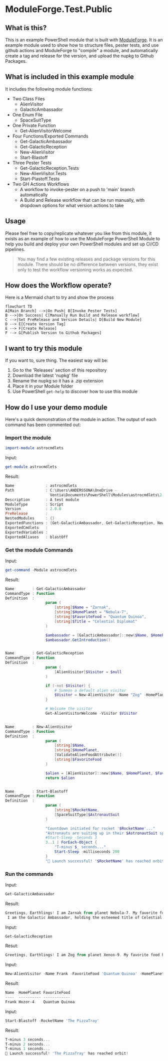 # ModuleForge.Test.Public

## What is this?

This is an example PowerShell module that is built with [ModuleForge](https://github.com/adrian-andersson/ModuleForge). It is an example module used to show how to structure files, pester tests, and use github actions and ModuleForge to "compile" a module, and automatically create a tag and release for the version, and upload the nupkg to Github Packages.

## What is included in this example module

It includes the following module functions:

- Two Class Files
  - AlienVisitor
  - GalacticAmbassador
- One Enum File
  - SpaceSuitType
- One Private Function
  - Get-AlienVisitorWelcome
- Four Functions/Exported Commands
  - Get-GalacticAmbassador
  - Get-GalacticReception
  - New-AlienVisitor
  - Start-Blastoff
- Three Pester Tests
  - Get-GalacticReception.Tests
  - New-AlienVisitor.Tests
  - Start-Plastoff.Tests
- Two GH Actions Workflows
  - A workflow to invoke-pester on a push to 'main' branch automatically
  - A Build and Release workflow that can be run manually, with dropdown options for what version actions to take

## Usage

Please feel free to copy/replicate whatever you like from this module, it exists as an example of how to use the ModuleForge PowerShell Module to help you build and deploy your own PowerShell modules and set up CI/CD pipelines.

> You may find a few existing releases and package versions for this module. There should be no difference between versions, they exist only to test the workflow versioning works as expected.

## How does the Workflow operate?

Here is a Mermaid chart to try and show the process

```mermaid
flowchart TD 
A[Main Branch] -->|On Push| B[Invoke Pester Tests]
B -->|On Success| C[Manually Run Build and Release workflow]
C -->|Set PreRelease and Version Details| D[Build New Module]
D --> E[Create Version Tag]
E --> F[Create Release]
F --> G[Publish Version to Github Packages]
```

## I want to try this module

If you want to, sure thing. The easiest way will be:

1. Go to the 'Releases' section of this repository
2. Download the latest 'nupkg' file
3. Rename the nupkg so it has a .zip extension
4. Place it in your Module folder
5. Use PowerShell `get-help` to discover how to use this module

## How do I use your demo module

Here's a quick demonstration of the module in action. The output of each command has been commented out:

### Import the module

```PowerShell
import-module astrocmdlets
```

Input:

```PowerShell
get-module astrocmdlets
```

Result:

```PowerShell
Name              : astrocmdlets
Path              : C:\Users\ANDERSSONA\OneDrive -
                    Ventia\Documents\PowerShell\Modules\astrocmdlets\2.0.0\AstroCmdlets.psm1
Description       : A test module
ModuleType        : Script
Version           : 2.0.0
PreRelease        :
NestedModules     : {}
ExportedFunctions : {Get-GalacticAmbassador, Get-GalacticReception, New-AlienVisitor, Start-Blastoff}
ExportedCmdlets   :
ExportedVariables :
ExportedAliases   : blastOff
```

### Get the module Commands

Input:

```PowerShell
get-command -Module astrocmdlets
```

Result:

```PowerShell
Name        : Get-GalacticAmbassador
CommandType : Function
Definition  :
                  param (
                      [string]$Name = "Zarnak",
                      [string]$HomePlanet = "Nebula-7",
                      [string]$FavoriteFood = "Quantum Quinoa",
                      [string]$Title = "Celestial Diplomat"
                  )

                  $ambassador = [GalacticAmbassador]::new($Name, $HomePlanet, $FavoriteFood, $Title)
                  $ambassador.GetIntroduction()


Name        : Get-GalacticReception
CommandType : Function
Definition  :
                  param (
                      [AlienVisitor]$Visitor = $null
                  )

                  if (-not $Visitor) {
                      # Summon a default alien visitor
                      $Visitor = New-AlienVisitor -Name "Zog" -HomePlanet "Xenon-9" -FavoriteFood "Quantum Quinoa"
                  }

                  # Welcome the visitor
                  Get-AlienVisitorWelcome -Visitor $Visitor


Name        : New-AlienVisitor
CommandType : Function
Definition  :
                  param (
                      [string]$Name,
                      [string]$HomePlanet,
                      [ValidateAlienFoodAttribute()]
                      [string]$FavoriteFood
                  )

                  $alien = [AlienVisitor]::new($Name, $HomePlanet, $FavoriteFood)
                  return $alien


Name        : Start-Blastoff
CommandType : Function
Definition  :
                  param (
                      [string]$RocketName,
                      [SpaceSuitType]$AstronautSuit
                  )

                  "Countdown initiated for rocket '$RocketName'..."
                  "Astronauts are suiting up in their $AstronautSuit spacesuits."
                  #Start-Sleep -Seconds 3
                  3..1 | ForEach-Object {
                      "T-minus $_ seconds..."
                      Start-Sleep -milliseconds 200
                  }
                  "🚀 Launch successful! '$RocketName' has reached orbit!"

```

### Run the commands

Input:

```PowerShell
Get-GalacticAmbassador
```

Result:

```PowerShell
Greetings, Earthlings! I am Zarnak from planet Nebula-7. My favorite food here is Quantum Quinoa.
 I am the Galactic Ambassador, holding the esteemed title of Celestial Diplomat.
```

Input:

```PowerShell
Get-GalacticReception
```

Resut:

```PowerShell
Greetings, Earthlings! I am Zog from planet Xenon-9. My favorite food here is Quantum Quinoa.
```

Input:

```PowerShell
New-AlienVisitor -Name Frank -FavoriteFood 'Quantum Quinoa' -HomePlanet 'Hxzor-4'
```

Result:

```PowerShell
Name  HomePlanet FavoriteFood
----  ---------- ------------
Frank Hxzor-4    Quantum Quinoa
```

Input:

```PowerShell
Start-Blastoff -RocketName 'The PizzaTray'
```

Result:

```PowerShell
T-minus 3 seconds...
T-minus 2 seconds...
T-minus 1 seconds...
🚀 Launch successful! 'The PizzaTray' has reached orbit!
```
